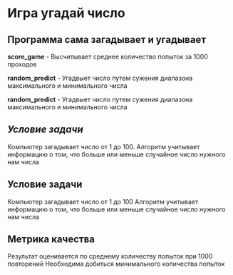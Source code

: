 # Игра угадай число

## Программа сама загадывает и угадывает 

**score_game** - Высчитывает среднее количество попыток за 1000 проходов


**random_predict** - Угадвыет число путем сужения диапазона максимального и минимального числа

**random_predict** - Угадвыет число путем сужения диапазона максимального и минимального числа

## *Условие задачи* 
 Компьютер загадывает число от 1 до 100.  Алгоритм учитывает информацию о том, что больше или меньше случайное число  нужного нам числа

## Условие задачи
Компьютер загадывает число от 1 до 100
Алгоритм учитывает информацию о том, что больше или меньше случайное число нужного нам числа

## Метрика качества
Результат оценивается по среднему количеству попыток при 1000 повторений
Необходима добиться минимального количества попыток
